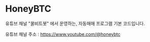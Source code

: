 # HoneyBTC
유튜브 채널 "꿀비트봇" 에서 운영하는, 자동매매 프로그램 기본 코드입니다.

유튜브 채널 주소 : https://www.youtube.com/@honeybtc
